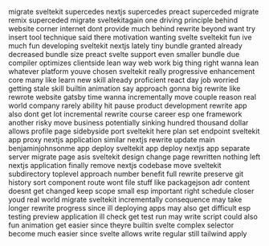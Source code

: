 migrate sveltekit supercedes nextjs supercedes preact superceded migrate remix superceded migrate sveltekitagain one driving principle behind website corner internet dont provide much behind rewrite beyond want try insert tool technique said there motivation wanting svelte sveltekit fun ive much fun developing sveltekit nextjs lately tiny bundle granted already decreased bundle size preact svelte support even smaller bundle due compiler optimizes clientside lean way web work big thing right wanna lean whatever platform youve chosen sveltekit really progressive enhancement core many like learn new skill already proficient react day job worried getting stale skill builtin animation say approach gonna big rewrite like rewrote website gatsby time wanna incrementally move couple reason real world company rarely ability hit pause product development rewrite app also dont get lot incremental rewrite course career esp one framework another risky move business potentially sinking hundred thousand dollar allows profile page sidebyside port sveltekit here plan set endpoint sveltekit app proxy nextjs application similar nextjs rewrite update main benjaminjohnsonme app deploy sveltekit app deploy nextjs app separate server migrate page asis sveltekit design change page rewritten nothing left nextjs application finally remove nextjs codebase move sveltekit subdirectory toplevel approach number benefit full rewrite preserve git history sort component route wont file stuff like packagejson adr content doesnt get changed keep scope small esp important right schedule closer youd real world migrate sveltekit incrementally consequence may take longer rewrite progress since ill deploying apps may also get difficult esp testing preview application ill check get test run may write script could also fun animation get easier since theyre builtin svelte complex selector become much easier since svelte allows write regular still tailwind apply